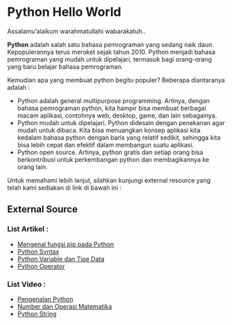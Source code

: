 <h1>Python Hello World</h1>
Assalamu’alaikum warahmatullahi wabarakatuh..

<b>Python</b> adalah salah satu bahasa pemrograman yang sedang naik daun. Kepopulerannya terus meroket sejak tahun 2010. Python menjadi bahasa pemrograman yang mudah untuk dipelajari, termasuk bagi orang-orang yang baru belajar bahasa pemrograman.

Kemudian apa yang membuat python begitu populer? Beberapa diantaranya adalah :
<ul>
    <li>Python adalah general multipurpose programming. Artinya, dengan bahasa pemrograman python, kita hampir bisa membuat berbagai macam aplikasi, contohnya web, desktop, game, dan lain sebagainya.</li>
    <li>Python mudah untuk dipelajari. Python didesain dengan penekanan agar mudah untuk dibaca. Kita bisa menuangkan konsep aplikasi kita kedalam bahasa python dengan baris yang relatif sedikit, sehingga kita bisa lebih cepat dan efektif dalam membangun suatu aplikasi.</li>
    <li>Python open source. Artinya, python gratis dan setiap orang bisa berkontribusi untuk perkembangan python dan membagikannya ke orang lain.</li>
</ul>

Untuk memahami lebih lanjut, silahkan kunjungi external resource yang telah kami sediakan di link di bawah ini :

<h2>External Source</h2>

<h3>List Artikel :</h3>
<ul>
    <li><a href="https://www.petanikode.com/python-pip/">Mengenal fungsi pip pada Python</a></li>
    <li><a href="https://www.petanikode.com/python-sintaks/">Python Syntax</a></li>
    <li><a href="https://www.petanikode.com/python-variabel-dan-tipe-data/">Python Variable dan Tipe Data</a></li>
    <li><a href="https://www.petanikode.com/python-operator/">Python Operator</a></li>
</ul>

<h3>List Video :</h3>
<ul>
	<li><a href="https://www.youtube.com/watch?v=SsUF-7X3ehM&list=PLZS-MHyEIRo7cgStrKAMhgnOT66z2qKz1">Pengenalan Python</a></li>
	<li><a href="https://www.youtube.com/watch?v=rqt-T1kl4PU&list=PLZS-MHyEIRo7cgStrKAMhgnOT66z2qKz1&index=3">Number dan Operasi Matematika</a></li>
	<li><a href="https://www.youtube.com/watch?v=xlWN2fTyQFU&list=PLZS-MHyEIRo7cgStrKAMhgnOT66z2qKz1&index=4">Python String</a></li>
</ul>
